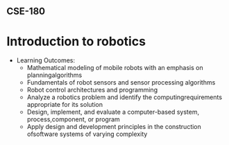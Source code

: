## CSE-180
# Introduction to robotics
* Learning Outcomes:
  * Mathematical modeling of mobile robots with an emphasis on planningalgorithms
  * Fundamentals of robot sensors and sensor processing algorithms
  * Robot control architectures and programming
  * Analyze a robotics problem and identify the computingrequirements appropriate for its solution
  * Design, implement, and evaluate a computer-based system, process,component, or program 
  * Apply design and development principles in the construction ofsoftware systems of varying complexity

